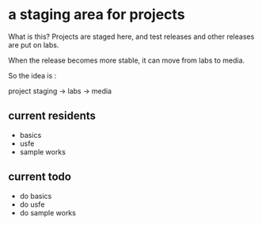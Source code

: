 # a staging area for projects

What is this? Projects are staged here, and test releases and other releases are put on labs. 

When the release becomes more stable, it can move from labs to media.

So the idea is :

project staging -> labs -> media

## current residents

- basics
- usfe
- sample works

## current todo

- do basics
- do usfe
- do sample works
